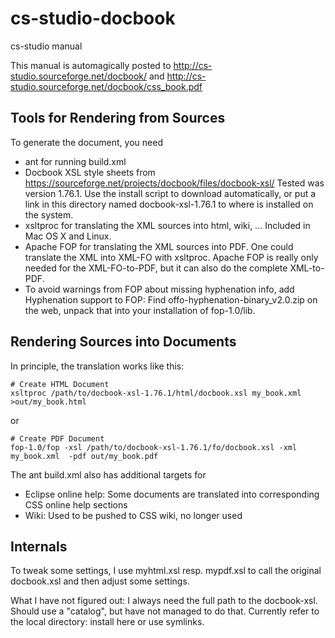 cs-studio-docbook
=================

cs-studio manual

This manual is automagically posted to http://cs-studio.sourceforge.net/docbook/ and http://cs-studio.sourceforge.net/docbook/css_book.pdf

Tools for Rendering from Sources
--------------------------------

To generate the document, you need

* ant for running build.xml
* Docbook XSL style sheets from https://sourceforge.net/projects/docbook/files/docbook-xsl/
  Tested was version 1.76.1.
  Use the install script to download automatically, or put a link in this directory named docbook-xsl-1.76.1 to where is installed on the system.
* xsltproc for translating the XML sources into html, wiki, ...
  Included in Mac OS X and Linux.
* Apache FOP for translating the XML sources into PDF.
  One could translate the XML into XML-FO with xsltproc.
  Apache FOP is really only needed for the XML-FO-to-PDF,
  but it can also do the complete XML-to-PDF.
* To avoid warnings from FOP about missing hyphenation info, add Hyphenation support to FOP:
  Find offo-hyphenation-binary_v2.0.zip on the web, unpack that into your installation of fop-1.0/lib.

Rendering Sources into Documents
--------------------------------

In principle, the translation works like this:

    # Create HTML Document
    xsltproc /path/to/docbook-xsl-1.76.1/html/docbook.xsl my_book.xml  >out/my_book.html

or

    # Create PDF Document 
    fop-1.0/fop -xsl /path/to/docbook-xsl-1.76.1/fo/docbook.xsl -xml my_book.xml  -pdf out/my_book.pdf

The ant build.xml also has additional targets for

 * Eclipse online help:
   Some documents are translated into corresponding CSS online help sections
 * Wiki:
   Used to be pushed to CSS wiki, no longer used

Internals
---------

To tweak some settings, I use myhtml.xsl resp. mypdf.xsl to call the original docbook.xsl
and then adjust some settings.

What I have not figured out:
I always need the full path to the docbook-xsl.
Should use a "catalog", but have not managed to do that.
Currently refer to the local directory: install here or use symlinks.



